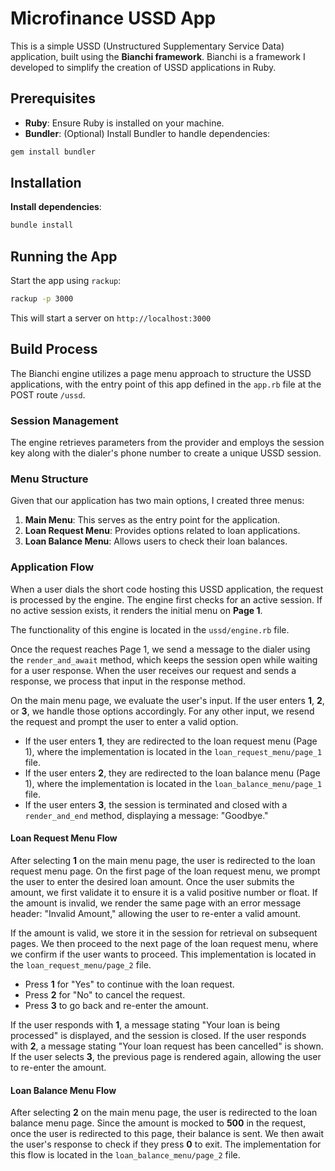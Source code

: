 # Microfinance USSD App

This is a simple USSD (Unstructured Supplementary Service Data) application, built using the **Bianchi framework**. Bianchi is a framework I developed to simplify the creation of USSD applications in Ruby.

## Prerequisites

- **Ruby**: Ensure Ruby is installed on your machine.
- **Bundler**: (Optional) Install Bundler to handle dependencies:
```bash
gem install bundler
```

## Installation

**Install dependencies**:
```bash
bundle install
```

## Running the App

Start the app using `rackup`:
```bash
rackup -p 3000
```

This will start a server on `http://localhost:3000`

## Build Process

The Bianchi engine utilizes a page menu approach to structure the USSD applications, with the entry point of this app defined in the `app.rb` file at the POST route `/ussd`.

### Session Management

The engine retrieves parameters from the provider and employs the session key along with the dialer's phone number to create a unique USSD session.

### Menu Structure

Given that our application has two main options, I created three menus:

1. **Main Menu**: This serves as the entry point for the application.
2. **Loan Request Menu**: Provides options related to loan applications.
3. **Loan Balance Menu**: Allows users to check their loan balances.

### Application Flow

When a user dials the short code hosting this USSD application, the request is processed by the engine. The engine first checks for an active session. If no active session exists, it renders the initial menu on **Page 1**.

The functionality of this engine is located in the `ussd/engine.rb` file.

Once the request reaches Page 1, we send a message to the dialer using the `render_and_await` method, which keeps the session open while waiting for a user response. When the user receives our request and sends a response, we process that input in the response method.

On the main menu page, we evaluate the user's input. If the user enters **1**, **2**, or **3**, we handle those options accordingly. For any other input, we resend the request and prompt the user to enter a valid option.

- If the user enters **1**, they are redirected to the loan request menu (Page 1), where the implementation is located in the `loan_request_menu/page_1` file.
- If the user enters **2**, they are redirected to the loan balance menu (Page 1), where the implementation is located in the `loan_balance_menu/page_1` file.
- If the user enters **3**, the session is terminated and closed with a `render_and_end` method, displaying a message: "Goodbye."

#### Loan Request Menu Flow

After selecting **1** on the main menu page, the user is redirected to the loan request menu page. On the first page of the loan request menu, we prompt the user to enter the desired loan amount. Once the user submits the amount, we first validate it to ensure it is a valid positive number or float. If the amount is invalid, we render the same page with an error message header: "Invalid Amount," allowing the user to re-enter a valid amount.

If the amount is valid, we store it in the session for retrieval on subsequent pages. We then proceed to the next page of the loan request menu, where we confirm if the user wants to proceed. This implementation is located in the `loan_request_menu/page_2` file.

- Press **1** for "Yes" to continue with the loan request.
- Press **2** for "No" to cancel the request.
- Press **3** to go back and re-enter the amount.

If the user responds with **1**, a message stating "Your loan is being processed" is displayed, and the session is closed. If the user responds with **2**, a message stating "Your loan request has been cancelled" is shown. If the user selects **3**, the previous page is rendered again, allowing the user to re-enter the amount.

#### Loan Balance Menu Flow

After selecting **2** on the main menu page, the user is redirected to the loan balance menu page. Since the amount is mocked to **500** in the request, once the user is redirected to this page, their balance is sent. We then await the user's response to check if they press **0** to exit. The implementation for this flow is located in the `loan_balance_menu/page_2` file.